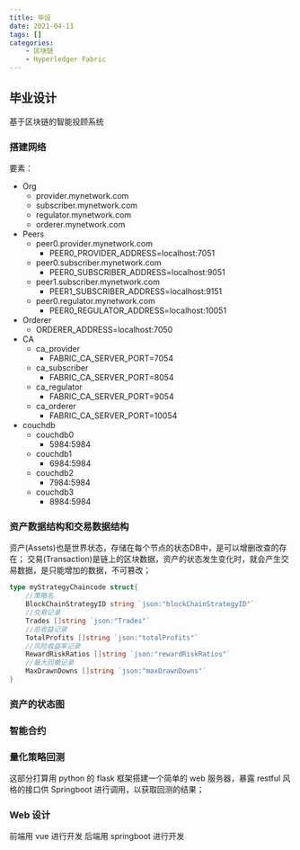 ```yaml
---
title: 毕设
date: 2021-04-11
tags: []
categories: 
    - 区块链
    - Hyperledger Fabric
---
```


## 毕业设计

基于区块链的智能投顾系统

### 搭建网络

要素：

- Org
  - provider.mynetwork.com
  - subscriber.mynetwork.com
  - regulator.mynetwork.com
  - orderer.mynetwork.com
- Peers
  - peer0.provider.mynetwork.com
    - PEER0_PROVIDER_ADDRESS=localhost:7051
  - peer0.subscriber.mynetwork.com
    - PEER0_SUBSCRIBER_ADDRESS=localhost:9051
  - peer1.subscriber.mynetwork.com
    - PEER1_SUBSCRIBER_ADDRESS=localhost:9151
  - peer0.regulator.mynetwork.com
    - PEER0_REGULATOR_ADDRESS=localhost:10051
- Orderer
  - ORDERER_ADDRESS=localhost:7050
- CA
  - ca_provider
    - FABRIC_CA_SERVER_PORT=7054
  - ca_subscriber
    - FABRIC_CA_SERVER_PORT=8054
  - ca_regulator
    - FABRIC_CA_SERVER_PORT=9054
  - ca_orderer
    - FABRIC_CA_SERVER_PORT=10054
- couchdb
  - couchdb0
    - 5984:5984
  - couchdb1
    - 6984:5984
  - couchdb2
    - 7984:5984
  - couchdb3
    - 8984:5984

### 资产数据结构和交易数据结构

资产(Assets)也是世界状态，存储在每个节点的状态DB中，是可以增删改查的存在；
交易(Transaction)是链上的区块数据，资产的状态发生变化时，就会产生交易数据，是只能增加的数据，不可篡改；

``` Go
type myStrategyChaincode struct{
	//策略名
	BlockChainStrategyID string `json:"blockChainStrategyID"`
	//交易记录
	Trades []string `json:"Trades"`
	//总收益记录
	TotalProfits []string `json:"totalProfits"`
	//风险收益率记录
	RewardRiskRatios []string `json:"rewardRiskRatios"`
	//最大回撤记录
	MaxDrawnDowns []string `json:"maxDrawnDowns"`
}
```


### 资产的状态图

### 智能合约

### 量化策略回测

这部分打算用 python 的 flask 框架搭建一个简单的 web 服务器，暴露 restful 风格的接口供 Springboot 进行调用，以获取回测的结果；

### Web 设计

前端用 vue 进行开发
后端用 springboot 进行开发
